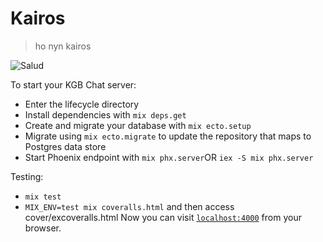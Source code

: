 # Kairos
> ho nyn kairos

![Salud](https://64.media.tumblr.com/c3190830c3c97a997c7507c1bb7d47ad/tumblr_n3eqpzSoLf1sh7htzo1_400.gif)

To start your KGB Chat server:

  * Enter the lifecycle directory 
  * Install dependencies with `mix deps.get`
  * Create and migrate your database with `mix ecto.setup`
  * Migrate using `mix ecto.migrate` to update the repository that maps to Postgres data store
  * Start Phoenix endpoint with `mix phx.server`OR `iex -S mix phx.server`

Testing:
  * `mix test`
  * `MIX_ENV=test mix coveralls.html` and then access cover/excoveralls.html
Now you can visit [`localhost:4000`](http://localhost:4000) from your browser.
